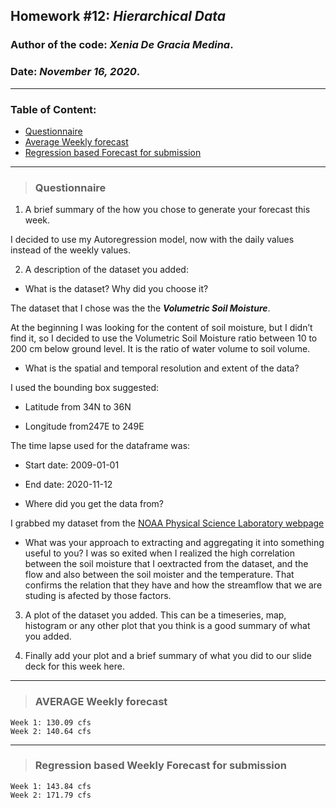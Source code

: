 ## Homework #12: *Hierarchical Data*
### Author of the code:  *Xenia De Gracia Medina*.
### Date: *November 16, 2020*.

---
### Table of Content:
- [ Questionnaire](#quest)
- [ Average Weekly forecast](#weekly)
- [ Regression based Forecast for submission](#regression)

---
<a name="quest"></a>
>### **Questionnaire**

1. A brief summary of the how you chose to generate your forecast this week.

I decided to use my Autoregression model, now with the daily values instead of the weekly values.

2. A description of the dataset you added:
- What is the dataset? Why did you choose it?

The dataset that I chose was the the ***Volumetric Soil Moisture***.

At the beginning I was looking for the content of soil moisture, but I didn’t find it, so I decided to use the Volumetric Soil Moisture ratio between 10 to 200 cm below ground level. It is the ratio of water volume to soil volume.

- What is the spatial and temporal resolution and extent of the data?

I used the bounding box suggested:

- Latitude from 34N to 36N

- Longitude from247E to 249E

The time lapse used for the dataframe was: 

- Start date: 2009-01-01

- End date: 2020-11-12

- Where did you get the data from?

I grabbed my dataset from the [NOAA Physical Science Laboratory webpage](https://psl.noaa.gov/cgi-bin/DataAccess.pl?DB_dataset=NCEP+Reanalysis+Daily+Averages&DB_variable=Volumetric+Soil+Moisture&DB_statistic=Mean&DB_tid=89392&DB_did=195&DB_vid=1277)

- What was your approach to extracting and aggregating it into something useful to you?
I was so exited when I realized the high correlation between the soil moisture that I oextracted from the dataset, and the flow and also between the soil moister and the temperature. That confirms the relation that they have and how the streamflow that we are studing is afected by those factors.

3. A plot of the dataset you added. This can be a timeseries, map, histogram or any other plot that you think is a good summary of what you added.


4. Finally add your plot and a brief summary of what you did to our slide deck for this week here.


---
<a name="weekly"></a>
>### **AVERAGE Weekly forecast**
    Week 1: 130.09 cfs
    Week 2: 140.64 cfs

---
<a name="regression"></a>
>### **Regression based Weekly Forecast for submission**
    Week 1: 143.84 cfs
    Week 2: 171.79 cfs
